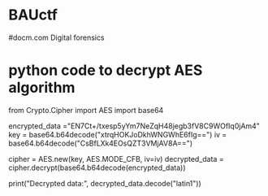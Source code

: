 # BAUctf
#docm.com 
Digital forensics
# python code to decrypt AES  algorithm
from Crypto.Cipher import AES
import base64

encrypted_data ="EN7Ct+/txesp5yYm7NeZqH48jegb3fV8C9WOfIq0jAm4"
key = base64.b64decode("xtrqHOKJoDkhWNGWhE6fIg==")
iv = base64.b64decode("CsBfLXk4EOsQZT3VMjAV8A==")


cipher = AES.new(key, AES.MODE_CFB, iv=iv)
decrypted_data = cipher.decrypt(base64.b64decode(encrypted_data))


print("Decrypted data:", decrypted_data.decode("latin1"))
